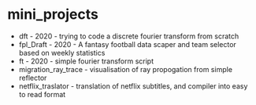 # mini_projects

- dft - 2020 - trying to code a discrete fourier transform from scratch
- fpl_Draft - 2020 - A fantasy football data scaper and team selector based on weekly statistics
- ft - 2020 - simple fourier transform script
- migration_ray_trace - visualisation of ray propogation from simple reflector
- netflix_traslator - translation of netflix subtitles, and compiler into easy to read format

